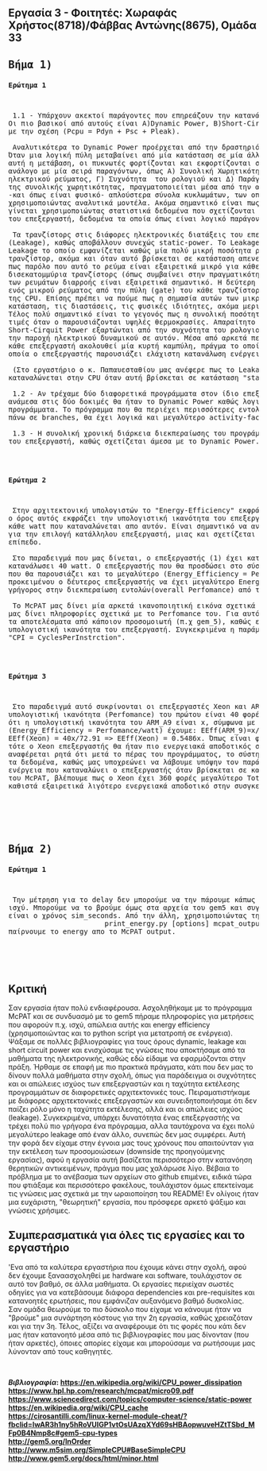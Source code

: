 ## Εργασία 3 - Φοιτητές: Χωραφάς Χρήστος(8718)/Φάββας Αντώνης(8675), Ομάδα 33

## <pre>Βήμα 1)</pre>  


<pre><b>Ερώτημα 1</b></pre>  <br>
 
  
<pre> 1.1 - Υπάρχουν ακεκτοί παράγοντες που επηρεάζουν την κατανάλωση ενέργειας από τον επεξεργαστή (CPU).
Οι πιο βασικοί από αυτούς είναι Α)Dynamic Power, B)Short-Cirquit Power, Γ)Leakage Power και συνδέονται 
με την σχέση (Pcpu = Pdyn + Psc + Pleak).

 Αναλυτικότερα το Dynamic Power προέρχεται από την δραστηριότητα των λογικών πυλών στο εσωτερικό της CPU. 
Όταν μια λογική πύλη μεταβαίνει από μία κατάσταση σε μία άλλη, υπάρχει ροή ενέργειας καθώς για να ολοκληρωθεί 
αυτή η μετάβαση, οι πυκνωτές φορτίζονται και εκφορτίζονται στο εσωτερικό της. Γενικά το Dynamic Power είναι 
ανάλογο με μία σειρά παραγόντων, όπως Α) Συνολική Χωρητικότητα των ηλεκτρονικών διατάξεων, Β) Παροχή 
ηλεκτρικού ρεύματος, Γ) Συχνότητα  του ρολογιού και Δ) Παράγοντα-Δραστηριότητας (Activity-Factor). Ο υπολογισμός 
της συνολικής χωρητικότητας, πραγματοποιείται μέσα από την αποσύνθεση του μοντέλου του επεξεργαστή σε μικρότερα
-και όπως είναι φυσικό- απλούστερα σύνολα κυκλωμάτων, των οποίων η χωρητικότητα είναι πιο εύκολο να υπολογισθεί
χρησιμοποιώντας αναλυτικά μοντέλα. Ακόμα σημαντικό είναι πως ο υπολογισμός του Παράγοντα-Δραστηριότητας, 
γίνεται χρησιμοποιώντας στατιστικά δεδομένα που σχετίζονται με τις απαιτήσεις πρόσβασης (Requests-Access)
του επεξεργαστή, δεδομένα τα οποία όπως είναι λογικό παράγονται από διάφορες προσομοιώσεις.

 Τα τρανζίστορς στις διάφορες ηλεκτρονικές διατάξεις του επεξεργαστή παρουσιάζουν μία ενεργειακή διαρροή 
(Leakage), καθώς αποβάλλουν συνεχώς static-power. To Leakage Power χωρίζεται σε δύο υποκατηγορίες Α) Subthreshold
Leakage το οποίο εμφανίζεται καθώς μία πολύ μικρή ποσότητα ρεύματος ρέει μέσα από το source και το drain του 
τρανζίστορ, ακόμα και όταν αυτό βρίσκεται σε κατάσταση απενεργοποίησης (off-state). Ωστόσο πρέπει να τονιστεί 
πως παρόλο που αυτό το ρεύμα είναι εξαιρετικά μικρό για κάθε τρανζίστορ, αν έχουμε για παράδειγμα εκατομμύρια ή 
δισεκατομμύρια τρανζίστορς (όπως συμβαίνει στην πραγματικότητα στο εσωτερικό των CPU) τότε το άθροισμα όλων αυτών 
των ρευμάτων διαρροής είναι εξαιρετικά σημαντικό. H δεύτερη υποκατηγορία Β) Gate Leakage προέρχεται από την διαρροή 
ενός μικρού ρεύματος από την πύλη (gate) του κάθε τρανζίστορ και διαφοροποιείται αρκετά ανάλογα με την κατάσταση 
της CPU. Επίσης πρέπει να πούμε πως η σημασία αυτών των μικρο-ρευμάτων διαρροής εξαρτάται άμεσα από την
κατάσταση, τις διαστάσεις, τις φυσικές ιδιότητες, ακόμα μερικές φορές και από την θερμοκρασία των τρανζίστορς.
Τέλος πολύ σημαντικό είναι το γεγονός πως η συνολική ποσότητα του Leakage Power φένεται να παρουσιάζει μεγάλες 
τιμές όταν ο παρουσιάζονται υψηλές θερμοκρασίες. Απαραίτητο ειναι να αναφερθεί πως και το Dynamic Power και το 
Short-Cirquit Power εξαρτώνται από την συχνότητα του ρολογιού του επεξεργαστή, ενώ το Leakage Power εξαρτάται από 
την παροχή ηλεκτρικού δυναμικού σε αυτόν. Μέσα από αρκετά πειράματα έχει αποδειχθεί ότι η κατανάλωση ενέργειας για 
κάθε επεξεργαστή ακολουθεί μία κυρτή καμπύλη, πράγμα το οποίο σημαίνει πως υπάρχει μία συχνότητα ρολογιού για την 
οποία ο επεξεργαστής παρουσιάζει ελάχιστη κατανάλωση ενέργειας.

 (Στο εργαστήριο ο κ. Παπαυεσταθίου μας ανέφερε πως το Leakage Power σχετίζεται άμεσα με την ενέργεια που 
καταναλώνεται στην CPU όταν αυτή βρίσκεται σε κατάσταση "stand-by".)
 
 1.2 - Αν τρέχαμε δύο διαφορετικά προγράμματα στον ίδιο επεξεργαστή, ο παράγοντας που θα παρουσίαζε διαφορά 
ανάμεσα στις δύο δοκιμές θα ήταν το Dynamic Power καθώς λογικά θα είχαμε διαφορετικό activity-factor ανάμεσα στα 
προγράμματα. Το πρόγραμμα που θα περιέχει περισσότερες εντολές, προσβάσεις στην μνήμη  και διαδικασίες ελέγχου 
πάνω σε branches, θα έχει λογικά και μεγαλύτερο activity-factor άρα και μεγαλύτερο Dynamic Power.

 1.3 - Η συνολική χρονική διάρκεια διεκπεραίωσης του προγράμματος, έχει σημασία στην συνολική κατανάλωση ενέργειας 
του επεξεργαστή, καθώς σχετίζεται άμεσα με το Dynamic Power.</pre>  
   
   <br><br> 
<pre><b>Ερώτημα 2</b></pre>  <br>
<pre> Στην αρχιτεκτονική υπολογιστών το "Energy-Efficiency" εκφράζεται ως  "Performance per Watt". Αναλυτικότερα 
ο όρος αυτός εκφράζει την υπολογιστική ικανότητα του επεξεργαστή (operations/sec ή Cycles Per Instruction) προς 
κάθε watt που καταναλώνεται απο αυτόν. Είναι σημαντικό να αναφέρουμε πως αυτός ο όρος αποτελεί παράγοντα κλειδί 
για την επιλογή κατάλληλου επεξεργαστή, μιας και σχετίζεται άμεσα με το κόστος λειτουργείας του σε μακροχρόνιο 
επίπεδο.
 
 Στο παραδειγμά που μας δίνεται, ο επεξεργαστής (1) έχει κατανάλωση 5 watt, ενώ ο επεξεργαστής (2) έχει 
κατανάλωσει 40 watt. O επεξεργαστής που θα προσδώσει στο σύστημα την μεγαλύτερη διάρκεια μπαταρίας είναι αυτός 
που θα παρουσιάζει και το μεγαλύτερο (Energy_Efficiency = Perfomance/watt). Όπως γίνεται εύκολα αντιληπτό, 
προκειμένου ο δέυτερος επεξεργαστής να έχει μεγαλύτερο Energy-Efficiency, θα πρέπει να είναι και οχτώ φορές πιο 
γρήγορος στην διεκπεραίωση εντολών(overall Perfomance) από τον πρώτο.
 
 Το McPAT μας δίνει μία αρκετά ικανοποιητική εικόνα σχετικά με τα watt που καταναλώνει ο επεξεργαστής, ωστόσο δεν 
μας δίνει πληροφορίες σχετικά με το Perfomance του. Για αυτό εκτός από τα αποτελέσματα του McPAT χρειαζόμαστε και 
τα αποτελέσματα από κάποιον προσομοιωτή (π.χ gem_5), καθώς εκεί υπάρχουν χρήσιμες πληροφορίες σχετικά με την 
υπολογιστική ικανότητα του επεξεργαστή. Συγκεκριμένα η παράμετρος που μας ενδιαφέρει είναι η
"CPI = CyclesPerInstrction".</pre>
 
 

    
   <br><br>
<pre><b>Ερώτημα 3</b></pre>  <br>  

<pre> Στο παραδειγμά αυτό συκρίνονται οι επεξεργαστές Xeon και ARM_A9 έχοντας ως υπόθεση οτι η 
υπολογιστική ικανότητα (Perfomance) του πρώτου είναι 40 φορές μεγαλύτερη από του δέυτερου. Υποθέτουμε 
ότι η υπολογιστική ικανότητα του ARM_A9 είναι x, σύμφωνα με τα δεδομένα της άσκησης και τον τύπο 
(Energy_Efficiency = Perfomance/watt) έχουμε: EEff(ARM_9)=x/2,86 => EEff(ARM_9) = 0.3496x ενώ 
EEff(Xeon) = 40x/72.91 => EEff(Xeon) = 0.5486x. Όπως είναι φανερό αν αυτά ήταν τα δεδομένα της άσκησης 
τότε ο Xeon επεξεργαστής θα ήταν πιο ενεργειακά αποδοτικός σε σχέση με τον ARM_A9, ωστόσο στην εκφώνηση 
αναφέρεται ρητά ότι μετά το πέρας του προγράμματος, το σύστημα δεν απενεργοποιείται, κάτι το οποίο ανατρέπει 
τα δεδομένα, καθώς μας υποχρεώνει να λάβουμε υπόψην τον παράγοντα "Total_Leakage" ο οποίος σχετίζεται με την 
ενέργεια που καταναλώνει ο επεξεργαστής όταν βρίσκεται σε κατάσταση "stand-by". Παρατηρώντας τα αποτελέσματα 
του McPAT, βλέπουμε πως ο Xeon έχει 360 φορές μεγαλύτερο Total_Leakage σε σχέση με τον ARM_A9 γεγονός που τον 
καθιστά εξαιρετικά λιγότερο ενεργειακά αποδοτικό στην συσγκεκριμένη περίπτωση.</pre>
     
<pre>  </pre>
   <br><br>  
     
## <pre>Bήμα 2)</pre>  

<pre><b>Ερώτημα 1</b></pre>  <br>

<pre> Την μέτρηση για το delay δεν μπορούμε να την πάρουμε κάπως από το McPAT, καθώς αυτό δίνει πίσω μόνο 
ισχύ. Μπορούμε να το βρούμε όμως στα αρχεία του gem5 και συγκεκριμένα στο stats.txt, όπου το delay ουσιαστικά
είναι ο χρόνος sim_seconds. Από την άλλη, χρησιμοποιώντας την εντολή : 
                       print_energy.py [options] mcpat_output_file gem5_stats_file
παίρνουμε το energy απο το McPAT output.</pre>


<br><br><br>


## Κριτική
Σαν εργασία ήταν πολύ ενδιαφέρουσα. Ασχοληθήκαμε με το πρόγραμμα McPAT και σε συνδυασμό με το gem5 πήραμε πληροφορίες για μετρήσεις που αφορούν π.χ. ισχύ, απώλεια αυτής και energy efficiency (χρησιμοποιώντας και το python script για μετατροπή σε ενέργεια). Ψάξαμε σε πολλές βιβλιογραφίες για τους όρους dynamic, leakage και short circuit power και ενισχύσαμε τις γνώσεις που αποκτήσαμε από τα μαθήματα της ηλεκτρονικής, καθώς εδώ είδαμε να εφαρμόζονται στην πράξη. Ήρθαμε σε επαφή με πιο πρακτικά πράγματα, κάτι που δεν μας το δίνουν πολλά μαθήματα στην σχολή, όπως για παράδειγμα οι συχνότητες και οι απώλειες ισχύος των επεξεργαστών και η ταχύτητα εκτέλεσης προγραμμάτων σε διαφορετικές αρχιτεκτονικές τους. Πειραματιστήκαμε με διάφορες αρχιτεκτονικές επεξεργαστών και συνειδητοποιήσαμε ότι δεν παίζει ρόλο μόνο η ταχύτητα εκτέλεσης, αλλά και οι απώλειες ισχύος (leakage). Συγκεκριμένα, υπάρχει δυνατότητα ένας επεξεργαστής να τρέχει πολύ πιο γρήγορα ένα πρόγραμμα, αλλα ταυτόχρονα να έχει πολύ μεγαλύτερο leakage από έναν άλλο, συνεπώς δεν μας συμφέρει. Αυτή την φορά δεν είχαμε στην έγνοια μας τους χρόνους που απαιτούνταν για την εκτέλεση των προσομοιώσεων (downside της προηγούμενης εργασίας), αφού η εργασία αυτή βασίζεται περισσότερο στην κατανόηση θερητικών αντικειμένων, πράγμα που μας χαλάρωσε λίγο. Βέβαια το πρόβλημα με το ανέβασμα των αρχείων στο github επιμένει, ειδικά τώρα που φτιάξαμε και περισσότερο φακέλους, τουλάχιστον όμως επεκτείναμε τις γνώσεις μας σχετικά  με την ωραιοποίηση του README! Εν ολίγοις ήταν μια ευχάριστη, "θεωρητική" εργασία, που πρόσφερε αρκετό ψάξιμο και γνώσεις χρήσιμες.

## Συμπερασματικά για όλες τις εργασίες και το εργαστήριο
'Ενα από τα καλύτερα εργαστήρια που έχουμε κάνει στην σχολή, αφού δεν έχουμε ξαναασχοληθεί με hardware και software, τουλάχιστον σε αυτό τον βαθμό, σε άλλα μαθήματα. Οι εργασίες περιείχαν σωστές οδηγίες για να κατεβάσουμε διάφορα dependencies και pre-requisites και κατανοητές ερωτήσεις, που εμφάνιζαν αυξανόμενο βαθμό δυσκολίας. Σαν ομάδα θεωρούμε το πιο δύσκολο που είχαμε να κάνουμε ήταν να "βρούμε" μια συνάρτηση κόστους για την 2η εργασία, καθώς χρειαζόταν και για την 3η. Τέλος, αξίζει να αναφέρουμε ότι τις φορές που κάτι δεν μας ήταν κατανοητό μέσα από τις βιβλιογραφίες που μας δίνονταν (που ήταν αρκετές), όποιες απορίες είχαμε και μπορούσαμε να ρωτήσουμε μας λύνονταν από τους καθηγητές. 

<br>

<b>_Βιβλιογραφία_<b>:  https://en.wikipedia.org/wiki/CPU_power_dissipation  
https://www.hpl.hp.com/research/mcpat/micro09.pdf  
https://www.sciencedirect.com/topics/computer-science/static-power  
https://en.wikipedia.org/wiki/CPU_cache  
https://cirosantilli.com/linux-kernel-module-cheat/?fbclid=IwAR3h1ny5hRoVUIGP1vtOsUAzqXYd69sHBAopwuveHZtTSbd_MFp0B4Nmp8c#gem5-cpu-types   
http://gem5.org/InOrder  
http://www.m5sim.org/SimpleCPU#BaseSimpleCPU  
http://www.gem5.org/docs/html/minor.html
